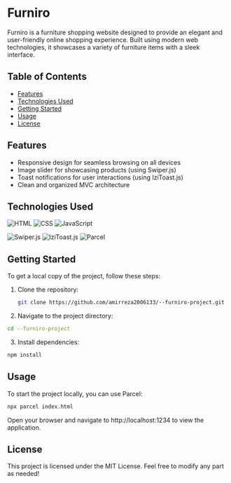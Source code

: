 # Furniro

Furniro is a furniture shopping website designed to provide an elegant and user-friendly online shopping experience. Built using modern web technologies, it showcases a variety of furniture items with a sleek interface.

## Table of Contents

- [Features](#features)
- [Technologies Used](#technologies-used)
- [Getting Started](#getting-started)
- [Usage](#usage)
- [License](#license)

## Features

- Responsive design for seamless browsing on all devices
- Image slider for showcasing products (using Swiper.js)
- Toast notifications for user interactions (using IziToast.js)
- Clean and organized MVC architecture

## Technologies Used

![HTML](https://img.shields.io/badge/HTML-E34F26?style=flat&logo=html5&logoColor=white) 
![CSS](https://img.shields.io/badge/CSS-1572B6?style=flat&logo=css3&logoColor=white) 
![JavaScript](https://img.shields.io/badge/JavaScript-F7DF1E?style=flat&logo=javascript&logoColor=black) 

![Swiper.js](https://img.shields.io/badge/Swiper.js-6332E0?style=flat&logo=swiper&logoColor=white) 
![IziToast.js](https://img.shields.io/badge/IziToast.js-FFCC00?style=flat&logo=javascript&logoColor=black) 
![Parcel](https://img.shields.io/badge/Parcel-FF4A00?style=flat&logo=parcel&logoColor=white)

## Getting Started

To get a local copy of the project, follow these steps:

1. Clone the repository:
   ```bash
   git clone https://github.com/amirreza2006133/--furniro-project.git
   ```

2. Navigate to the project directory:
  ```bash 
  cd --furniro-project
  ```

3. Install dependencies:
  ```bash
  npm install
  ```

## Usage

To start the project locally, you can use Parcel:

  ```bash
  npx parcel index.html
  ```

Open your browser and navigate to http://localhost:1234 to view the application.

## License

This project is licensed under the MIT License.
Feel free to modify any part as needed!
